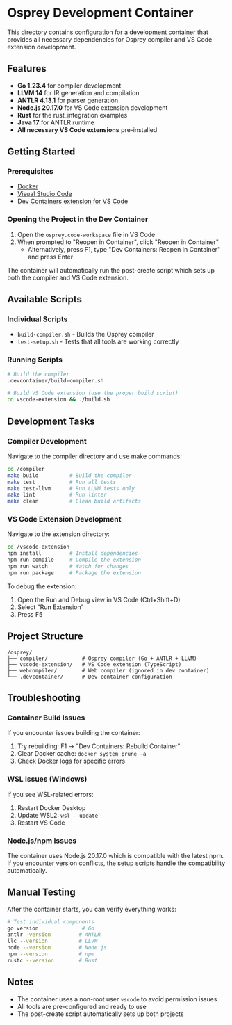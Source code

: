 # Osprey Development Container

This directory contains configuration for a development container that provides all necessary dependencies for Osprey compiler and VS Code extension development.

## Features

- **Go 1.23.4** for compiler development
- **LLVM 14** for IR generation and compilation  
- **ANTLR 4.13.1** for parser generation
- **Node.js 20.17.0** for VS Code extension development
- **Rust** for the rust_integration examples
- **Java 17** for ANTLR runtime
- **All necessary VS Code extensions** pre-installed

## Getting Started

### Prerequisites

- [Docker](https://www.docker.com/products/docker-desktop)
- [Visual Studio Code](https://code.visualstudio.com/)
- [Dev Containers extension for VS Code](https://marketplace.visualstudio.com/items?itemName=ms-vscode-remote.remote-containers)

### Opening the Project in the Dev Container

1. Open the `osprey.code-workspace` file in VS Code
2. When prompted to "Reopen in Container", click "Reopen in Container"
   - Alternatively, press F1, type "Dev Containers: Reopen in Container" and press Enter

The container will automatically run the post-create script which sets up both the compiler and VS Code extension.

## Available Scripts

### Individual Scripts
- `build-compiler.sh` - Builds the Osprey compiler
- `test-setup.sh` - Tests that all tools are working correctly

### Running Scripts
```bash
# Build the compiler
.devcontainer/build-compiler.sh

# Build VS Code extension (use the proper build script)
cd vscode-extension && ./build.sh
```

## Development Tasks

### Compiler Development

Navigate to the compiler directory and use make commands:
```bash
cd /compiler
make build          # Build the compiler
make test           # Run all tests
make test-llvm      # Run LLVM tests only
make lint           # Run linter
make clean          # Clean build artifacts
```

### VS Code Extension Development

Navigate to the extension directory:
```bash
cd /vscode-extension
npm install         # Install dependencies
npm run compile     # Compile the extension
npm run watch       # Watch for changes
npm run package     # Package the extension
```

To debug the extension:
1. Open the Run and Debug view in VS Code (Ctrl+Shift+D)
2. Select "Run Extension"
3. Press F5

## Project Structure

```
/osprey/
├── compiler/           # Osprey compiler (Go + ANTLR + LLVM)
├── vscode-extension/   # VS Code extension (TypeScript)
├── webcompiler/        # Web compiler (ignored in dev container)
└── .devcontainer/      # Dev container configuration
```

## Troubleshooting

### Container Build Issues
If you encounter issues building the container:

1. Try rebuilding: F1 → "Dev Containers: Rebuild Container"
2. Clear Docker cache: `docker system prune -a`
3. Check Docker logs for specific errors

### WSL Issues (Windows)
If you see WSL-related errors:

1. Restart Docker Desktop
2. Update WSL2: `wsl --update`
3. Restart VS Code

### Node.js/npm Issues
The container uses Node.js 20.17.0 which is compatible with the latest npm. If you encounter version conflicts, the setup scripts handle the compatibility automatically.

## Manual Testing

After the container starts, you can verify everything works:

```bash
# Test individual components
go version              # Go
antlr -version         # ANTLR  
llc --version          # LLVM
node --version         # Node.js
npm --version          # npm
rustc --version        # Rust
```

## Notes

- The container uses a non-root user `vscode` to avoid permission issues
- All tools are pre-configured and ready to use
- The post-create script automatically sets up both projects
